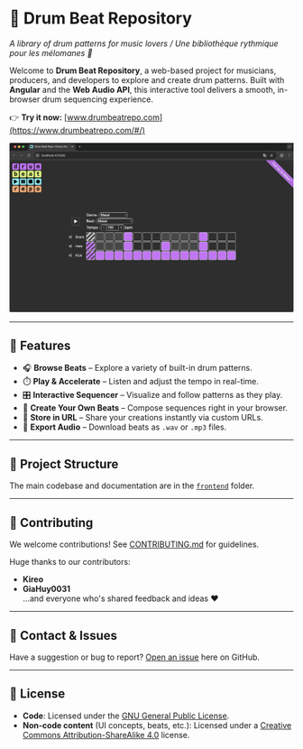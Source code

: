 # 🥁 Drum Beat Repository  
*A library of drum patterns for music lovers / Une bibliothèque rythmique pour les mélomanes 🎵*

Welcome to **Drum Beat Repository**, a web-based project for musicians, producers, and developers to explore and create drum patterns. Built with **Angular** and the **Web Audio API**, this interactive tool delivers a smooth, in-browser drum sequencing experience.

👉 **Try it now:** [www.drumbeatrepo.com](https://www.drumbeatrepo.com/#/)

![App Screenshot](./app.png)

---

## 🚀 Features

- 🎧 **Browse Beats** – Explore a variety of built-in drum patterns.  
- ⏱️ **Play & Accelerate** – Listen and adjust the tempo in real-time.  
- 🎛️ **Interactive Sequencer** – Visualize and follow patterns as they play.  
- 🥁 **Create Your Own Beats** – Compose sequences right in your browser.  
- 🔗 **Store in URL** – Share your creations instantly via custom URLs.  
- 💾 **Export Audio** – Download beats as `.wav` or `.mp3` files.

---

## 📂 Project Structure

The main codebase and documentation are in the [`frontend`](./frontend) folder.

---

## 🤝 Contributing

We welcome contributions! See [CONTRIBUTING.md](./CONTRIBUTING.md) for guidelines.

Huge thanks to our contributors:
- **Kireo**  
- **GiaHuy0031**  
...and everyone who's shared feedback and ideas ❤️

---

## 📨 Contact & Issues

Have a suggestion or bug to report? [Open an issue](../../issues/new) here on GitHub.

---

## 📄 License

- **Code**: Licensed under the [GNU General Public License](./LICENSE).  
- **Non-code content** (UI concepts, beats, etc.): Licensed under a [Creative Commons Attribution-ShareAlike 4.0](https://creativecommons.org/licenses/by-sa/4.0/) license.
